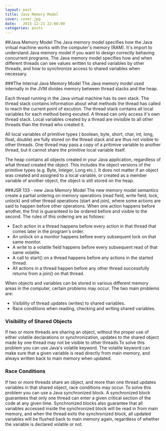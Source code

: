 ```yaml
---
layout: post
title: Java Memory Model
cover: cover.jpg
date:   2015-12-21 22:00:00
categories: posts
---
```


##Java Memory Model
The Java memory model specifies how the Java vritual machine works with the computer's memory (RAM).
It's import to understand Java memory model if you want to design correctly behaving concurrent programs. The Java memory model specifies how and when different threads can see values written to shared variables by other threads, and how to synchronize access to shared variables when necessary.

###The Internal Java Memory Model
The Java memory model used internally in the JVM divides memory between thread stacks and the heap.

Each thread running in the Java virtual machine has its own stack. The thread stack contains information about what methods the thread has called to reach the current point of excution. The thread stack contains all local variables for each method being excuted. A thread can only access it's own thread stack. Local variables created by a thread are invisible to all other threads than the thread who created it.

All local variables of primitive types ( boolean, byte, short, char, int, long, float, double) are fully stored on the thread stack and are thus not visible to other threads. One thread may pass a copy of a pritimive variable to another thread, but it cannot share the primitive local variable itself. 

The heap contains all objects created in your Java application, regardless of what thread created the object. This includes the object versions of the primitive types (e.g. Byte, Integer, Long etc.). It does not matter if an object was created and assigned to a local variable, or created as a member variable of another object, the object is still stored on the heap.

###JSR 133 - new Java Memory Model 
The new memory model semantics create a partial ordering on memory operations (read field, write field, lock, unlock) and other thread operations (start and join), where some actions are said to happen before other operations. When one action happens before another, the first is guaranteed to be ordered before and visible to the second. The rules of this ordering are as follows:

* Each action in a thread happens before every action in that thread that comes later in the program's order.
* An unlock on a monitor happens before every subsequent lock on that same monitor.
* A write to a volatile field happens before every subsequent read of that same volatile.
* A call to start() on a thread happens before any actions in the started thread.
* All actions in a thread happen before any other thread successfully returns from a join() on that thread.

When objects and variables can be stored in various different memory areas in the computer, certain problems may occur. The two main problems are: 
* Visibility of thread updates (writes) to shared variables.
* Race conditions when reading, checking and writing shared variables.

### Visibility of Shared Objects
If two or more threads are sharing an object, without the proper use of either volatile declarations or synchronization, updates to the shared object made by one thread may not be visible to other threads.To solve this problem you can use Java's volatile keyword. The volatile keyword can make sure that a given variable is read directly from main memory, and always written back to main memory when updated. 

### Race Conditions
If two or more threads share an object, and more than one thread updates variables in that shared object, race conditions may occur. To solve this problem you can use a Java synchronized block. A synchronized block guarantees that only one thread can enter a given critical section of the code at any given time. Synchronized blocks also guarantee that all variables accessed inside the synchronized block will be read in from main memory, and when the thread exits the synchronized block, all updated variables will be flushed back to main memory again, regardless of whether the variable is declared volatile or not.



